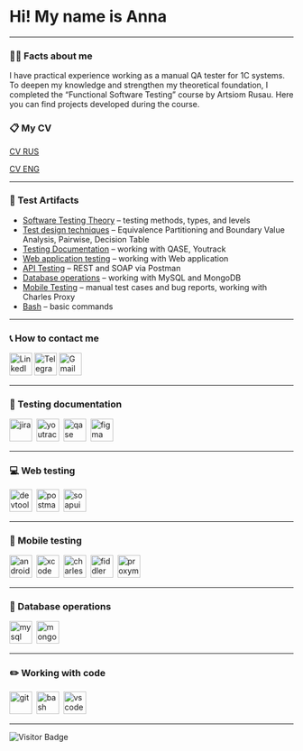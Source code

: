 # Hi! My name is Anna

---

### 👨‍💻 Facts about me

I have practical experience working as a manual QA tester for 1C systems. 
To deepen my knowledge and strengthen my theoretical foundation, I completed the “Functional Software Testing” course by Artsiom Rusau.
Here you can find projects developed during the course.

### 📋 My CV
[CV RUS](https://drive.google.com/file/d/14Jng-SEcVaaV1GiuZP94U_kCj2lew3JR/view?usp=drive_link)

[CV ENG](https://drive.google.com/file/d/14Jng-SEcVaaV1GiuZP94U_kCj2lew3JR/view?usp=drive_link)

<!--
- 📫 Contact Information: [![LinkedIn Badge](https://img.shields.io/badge/-@annazudilova-blue?style=flat&logo=LinkedIn&logoColor=white)](https://www.linkedin.com/in/anna-zudilova-6a2424373/) [![Gmail Badge](https://img.shields.io/badge/-Gmail-red?style=flat&logo=Gmail&logoColor=white)](mailto:annazudilova11@gmail.com)
-->
---

### 🧩 Test Artifacts

<div>
<ul>
  <li><a href="https://github.com/AnnaZudilova/theory">Software Testing Theory</a> – testing methods, types, and levels </li>
  <li><a href="https://github.com/AnnaZudilova/design">Test design techniques</a> – Equivalence Partitioning and Boundary Value Analysis, Pairwise, Decision Table </li>
  <li><a href="https://github.com/AnnaZudilova/docs">Testing Documentation</a> – working with QASE, Youtrack </li>
  <li><a href="https://github.com/AnnaZudilova/web">Web application testing</a> – working with Web application </li>
  <li><a href="https://github.com/AnnaZudilova/api">API Testing</a> – REST and SOAP via Postman</li>
  <li><a href="https://github.com/AnnaZudilova/database">Database operations</a> – working with MySQL and MongoDB</li>
  <li><a href="https://github.com/AnnaZudilova/mobile">Mobile Testing</a> – manual test cases and bug reports, working with Charles Proxy</li>
  <li><a href="https://github.com/AnnaZudilova/git_bash">Bash</a> – basic commands</li>
</ul>
</div>

--- 

 ### 📞 How to contact me

  <div id="badges">
    <a href="https://www.linkedin.com/in/anna-zudilova-6a2424373/"><img src="https://img.icons8.com/?size=512&id=13930&format=png" width="40" height="40" alt="LinkedIn"/></a>
    <a href="https://t.me/zudilovalova"><img src="https://img.icons8.com/?size=512&id=63306&format=png" width="40" height="40" alt="Telegram"/></a>
    <a href="annazudilova11@gmail.com"><img src="https://img.icons8.com/?size=512&id=P7UIlhbpWzZm&format=png" width="40" height="40" alt="Gmail"/></a>
  </div>

---

### 📁 Testing documentation

<div>
  <img src="https://cdn.jsdelivr.net/gh/devicons/devicon/icons/jira/jira-original.svg" title="jira" alt="jira" width="40" height="40"/>&nbsp
  <img src="https://upload.wikimedia.org/wikipedia/commons/thumb/8/8d/YouTrack_Icon.svg/1024px-YouTrack_Icon.svg.png?20200803082248" title="youtrack" alt="youtrack" width="40" height="40"/>&nbsp
  <!--
  <img src="https://codahosted.io/packs/21236/unversioned/assets/LOGO/ba1091c59bab89cd2fd0f289622731fe16113d7b00905abe64759c313a4b73b76c1b0426076ed76cb74752234c734131df46992d5b8b48fc13e264240e4f7119f736cfeb64df36ded54b5cbf6198b9cadedf18dd0cac5c7dbcd16e6336c29363cd1292ba" title="testrail" alt="tetstrail" width="40" height="40"/>&nbsp
  <img src="https://docs.testit.software/images/testit_logo_icon.png" title="test-it" alt="test-it" width="40" height="40"/>&nbsp
  -->
  <img src="https://luna1.co/eb0187.png" title="qase" alt="qase" width="40" height="40"/>&nbsp
  <img src="https://cdn.jsdelivr.net/gh/devicons/devicon/icons/figma/figma-original.svg" title="figma" alt="figma" width="40" height="40"/>&nbsp
</div>

---

### 💻 Web testing

<div>
  <img src="https://d33wubrfki0l68.cloudfront.net/38b5c953a4667366685d55db55d057c86db1fc54/a0fdc/static/acae6b24d940347661ca901ea07f47c1/chrome-dev-logo-icon.png" title="devtools" alt="devtools" width="40" height="40"/>&nbsp
  <img src="https://camo.githubusercontent.com/66653fb9b350122ece0a9db72f67c75ec0316efe11126b7c7e46296ce64e2561/68747470733a2f2f7777772e7376677265706f2e636f6d2f73686f772f3335343230322f706f73746d616e2d69636f6e2e737667" title="postman" alt="postman" width="40" height="40"/>&nbsp
  <img src="https://static0.smartbear.co/smartbearbrand/media/images/home/soapui-icon.svg" title="soapui" alt="soapui" width="40" height="40"/>&nbsp
</div>

---

### 📱 Mobile testing

<div>
  <img src="https://cdn.jsdelivr.net/gh/devicons/devicon/icons/androidstudio/androidstudio-original.svg" title="android-studio" alt="android-studio" width="40" height="40"/>&nbsp
  <img src="https://cdn.jsdelivr.net/gh/devicons/devicon/icons/xcode/xcode-original.svg" title="xcode" alt="xcode" width="40" height="40"/>&nbsp
  <img src="https://cdn.icon-icons.com/icons2/3053/PNG/512/charles_proxy_macos_bigsur_icon_190302.png" title="charles-proxy" alt="charles-proxy" width="40" height="40"/>&nbsp
  <img src="https://camo.githubusercontent.com/4c76cc41657552d1ec1d662f230ea45ad2b5da15e73466702f16ae433e87bb3f/68747470733a2f2f7777772e6d6567616c656563686572732e636f6d2f73746f726167652f466964646c65722d457665727977686572652d49636f6e2e706e67" title="fiddler" alt="fiddler" width="40" height="40"/>&nbsp
  <img src="https://pbs.twimg.com/profile_images/1589614420766126080/slAIVDtr_400x400.jpg" title="proxyman" alt="proxyman" width="40" height="40"/>&nbsp
</div>


---

### 💽 Database operations

<div>
  <img src="https://cdn.jsdelivr.net/gh/devicons/devicon/icons/mysql/mysql-original.svg" title="mysql" alt="mysql" width="40" height="40"/>&nbsp
  <img src="https://cdn.jsdelivr.net/gh/devicons/devicon/icons/mongodb/mongodb-original.svg" title="mongodb" alt="mongodb" width="40" height="40"/>&nbsp
</div>

---

### ✏️ Working with code

<div>
  <img src="https://cdn.jsdelivr.net/gh/devicons/devicon/icons/git/git-original.svg" title="git" alt="git" width="40" height="40"/>&nbsp
  <img src="https://upload.wikimedia.org/wikipedia/commons/thumb/4/4b/Bash_Logo_Colored.svg/1024px-Bash_Logo_Colored.svg.png?20180723054350" title="bash" alt="bash" width="40" height="40"/>&nbsp
  <img src="https://cdn.jsdelivr.net/gh/devicons/devicon/icons/vscode/vscode-original.svg" title="vscode" alt="vscode" width="40" height="40"/>&nbsp
  
</div>

---

![Visitor Badge](https://visitor-badge.laobi.icu/badge?page_id=annazudilova)
